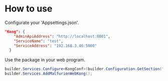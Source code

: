 # How to use

Configurate your 'Appsettings.json'.
```json
"Kong": {
    "AdminApiAddress": "http://localhost:8001",
    "ServiceName": "test",
    "ServiceAddress": "192.168.3.46:5000"
  }
```

Use the package in your web program.
```csharp
builder.Services.Configure<KongConf>(builder.Configuration.GetSection("Kong"));
builder.Services.AddMalfurionWebKong();
```